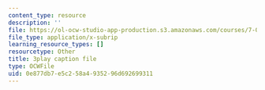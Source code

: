 ```yaml
---
content_type: resource
description: ''
file: https://ol-ocw-studio-app-production.s3.amazonaws.com/courses/7-016-introductory-biology-fall-2018/0e877db7e5c258a4935296d692699311_L4tEwAsVW0I.vtt
file_type: application/x-subrip
learning_resource_types: []
resourcetype: Other
title: 3play caption file
type: OCWFile
uid: 0e877db7-e5c2-58a4-9352-96d692699311
---
```

